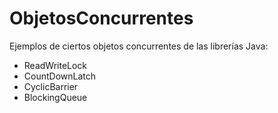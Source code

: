 # ObjetosConcurrentes
Ejemplos de ciertos objetos concurrentes de las librerías Java:
- ReadWriteLock
- CountDownLatch
- CyclicBarrier
- BlockingQueue
